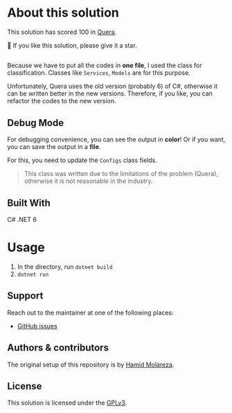 # About this solution

This solution has scored 100 in [Quera](https://quera.org/).

🌟 If you like this solution, please give it a star.

##

Because we have to put all the codes in **one file**, I used the class for classification. Classes
like `Services`, `Models` are for this purpose.

Unfortunately, Quera uses the old version (probably 6) of C#, otherwise it can be written better in the new versions.
Therefore, if you like, you can refactor the codes to the new version.

## Debug Mode

For debugging convenience, you can see the output in **color**! Or if you want, you can save the output in a **file**.

For this, you need to update the `Configs` class fields.

> This class was written due to the limitations of the problem (Quera), otherwise it is not reasonable in the industry.

## Built With

C# .NET 6

# Usage

1. In the directory, run `dotnet build`
2. `dotnet run`

## Support

Reach out to the maintainer at one of the following places:

- [GitHub issues](https://github.com/HamidMolareza/QueraProblems/issues/new?assignees=&labels=question&template=04_SUPPORT_QUESTION.md&title=support%3A+)

## Authors & contributors

The original setup of this repository is by [Hamid Molareza](https://github.com/HamidMolareza).

## License

This solution is licensed under the [GPLv3](https://choosealicense.com/licenses/gpl-3.0/).